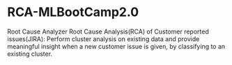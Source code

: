 # RCA-MLBootCamp2.0
Root Cause Analyzer
Root Cause Analysis(RCA) of Customer reported issues(JIRA):
Perform cluster analysis on existing data and provide meaningful insight  when a new customer issue is given, 
by classifying to an existing cluster.
